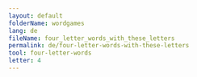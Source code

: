 ```yaml
---
layout: default
folderName: wordgames
lang: de
fileName: four_letter_words_with_these_letters
permalink: de/four-letter-words-with-these-letters
tool: four-letter-words
letter: 4
---
```

